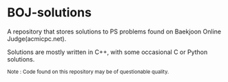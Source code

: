 # BOJ-solutions

A repository that stores solutions to PS problems found on Baekjoon Online Judge(acmicpc.net).

Solutions are mostly written in C++, with some occasional C or Python solutions.

<sub>Note : Code found on this repository may be of questionable quality.</sub>
